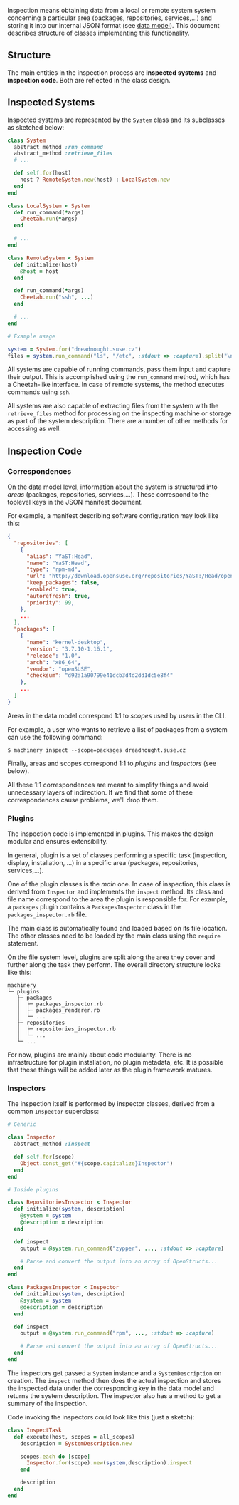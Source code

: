 Inspection means obtaining data from a local or remote system system
concerning a particular area (packages, repositories, services,...) and
storing it into our internal JSON format (see [data model](Data-Model)). This
document describes structure of classes implementing this functionality.

## Structure

The main entities in the inspection process are **inspected systems** and
**inspection code**. Both are reflected in the class design.

## Inspected Systems

Inspected systems are represented by the `System` class and its subclasses as
sketched below:

```ruby
class System
  abstract_method :run_command
  abstract_method :retrieve_files
  # ...

  def self.for(host)
    host ? RemoteSystem.new(host) : LocalSystem.new
  end
end

class LocalSystem < System
  def run_command(*args)
    Cheetah.run(*args)
  end

  # ...
end

class RemoteSystem < System
  def initialize(host)
    @host = host
  end

  def run_command(*args)
    Cheetah.run("ssh", ...)
  end

  # ...
end

# Example usage

system = System.for("dreadnought.suse.cz")
files = system.run_command("ls", "/etc", :stdout => :capture).split("\n")
```

All systems are capable of running commands, pass them input and capture their
output. This is accomplished using the `run_command` method, which has a
Cheetah-like interface. In case of remote systems, the method executes
commands using `ssh`.

All systems are also capable of extracting files from the system with the
`retrieve_files` method for processing on the inspecting machine or storage as
part of the system description. There are a number of other methods for
accessing as well.


## Inspection Code

### Correspondences

On the data model level, information about the system is structured into
*areas* (packages, repositories, services,...). These correspond to the
toplevel keys in the JSON manifest document.

For example, a manifest describing software configuration may look like this:

```json
{
  "repositories": [
    {
      "alias": "YaST:Head",
      "name": "YaST:Head",
      "type": "rpm-md",
      "url": "http://download.opensuse.org/repositories/YaST:/Head/openSUSE_12.3/",
      "keep_packages": false,
      "enabled": true,
      "autorefresh": true,
      "priority": 99,
    },
    ...
  ],
  "packages": [
    {
      "name": "kernel-desktop",
      "version": "3.7.10-1.16.1",
      "release": "1.0",
      "arch": "x86_64",
      "vendor": "openSUSE",
      "checksum": "d92a1a90799e41dcb3d4d2dd1dc5e8f4"
    },
    ...
  ]
}
```

Areas in the data model correspond 1:1 to *scopes* used by users in the CLI.

For example, a user who wants to retrieve a list of packages from a system can
use the following command:

    $ machinery inspect --scope=packages dreadnought.suse.cz

Finally, areas and scopes correspond 1:1 to *plugins* and *inspectors* (see
below).

All these 1:1 correspondences are meant to simplify things and avoid
unnecessary layers of indirection. If we find that some of these
correspondences cause problems, we'll drop them.

### Plugins

The inspection code is implemented in plugins. This makes the design modular
and ensures extensibility.

In general, plugin is a set of classes performing a specific task (inspection,
display, installation, ...) in a specific area (packages, repositories,
services,...).

One of the plugin classes is the *main* one. In case of inspection, this class
is derived from `Inspector` and implements the `inspect` method. Its class and
file name correspond to the area the plugin is responsible for. For example, a
`packages` plugin contains a `PackagesInspector` class in the
`packages_inspector.rb` file.

The main class is automatically found and loaded based on its file
location. The other classes need to be loaded by the main class using the
`require` statement.

On the file system level, plugins are split along the area they cover and
further along the task they perform. The overall directory structure looks like
this:

    machinery
    └─ plugins
       ├─ packages
       │  ├─ packages_inspector.rb
       │  ├─ packages_renderer.rb
       │  └─ ...
       ├─ repositories
       │  ├─ repositories_inspector.rb
       │  └─ ...
       └─ ...

For now, plugins are mainly about code modularity. There is no infrastructure
for plugin installation, no plugin metadata, etc. It is possible that these
things will be added later as the plugin framework matures.

### Inspectors

The inspection itself is performed by inspector classes, derived from a common
`Inspector` superclass:

```ruby
# Generic

class Inspector
  abstract_method :inspect

  def self.for(scope)
    Object.const_get("#{scope.capitalize}Inspector")
  end
end

# Inside plugins

class RepositoriesInspector < Inspector
  def initialize(system, description)
    @system = system
    @description = description
  end

  def inspect
    output = @system.run_command("zypper", ..., :stdout => :capture)

    # Parse and convert the output into an array of OpenStructs...
  end
end

class PackagesInspector < Inspector
  def initialize(system, description)
    @system = system
    @description = description
  end

  def inspect
    output = @system.run_command("rpm", ..., :stdout => :capture)

    # Parse and convert the output into an array of OpenStructs...
  end
end
```

The inspectors get passed a `System` instance and a `SystemDescription` on
creation. The `inspect` method then does the actual inspection and stores the
inspected data under the corresponding key in the data model and returns the
system description. The inspector also has a method to get a summary of the
inspection.

Code invoking the inspectors could look like this (just a sketch):

```ruby
class InspectTask
  def execute(host, scopes = all_scopes)
    description = SystemDescription.new

    scopes.each do |scope|
      Inspector.for(scope).new(system,description).inspect
    end

    description
  end
end
```
